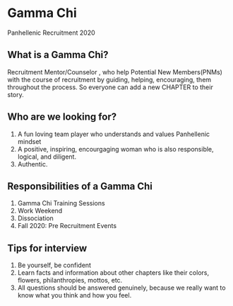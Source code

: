 # Gamma Chi
Panhellenic Recruitment 2020

## What is a Gamma Chi?
Recruitment Mentor/Counselor , who help Potential New Members(PNMs) with the course of recruitment by guiding, helping, encouraging, them throughout the process. So everyone can add a new CHAPTER to their story.

## Who are we looking for?
1. A fun loving team player who understands and values Panhellenic mindset
1. A positive, inspiring, encourgaging woman who is also responsible, logical, and diligent.
1. Authentic.

## Responsibilities of a Gamma Chi
1. Gamma Chi Training Sessions
1. Work Weekend
1. Dissociation
1. Fall 2020: Pre Recruitment Events

## Tips for interview

1. Be yourself, be confident
1. Learn facts and information about other chapters like their colors, flowers, philanthropies, mottos, etc.
1. All questions should be answered genuinely, because we really want to know what you think and how you feel.










